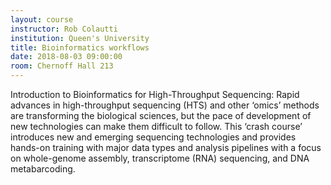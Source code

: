 ```yaml
---
layout: course
instructor: Rob Colautti
institution: Queen's University
title: Bioinformatics workflows
date: 2018-08-03 09:00:00
room: Chernoff Hall 213
---
```


Introduction to Bioinformatics for High-Throughput Sequencing: Rapid advances in high-throughput sequencing (HTS) and other ‘omics’ methods are transforming the biological sciences, but the pace of development of new technologies can make them difficult to follow. This ‘crash course’ introduces new and emerging sequencing technologies and provides hands-on training with major data types and analysis pipelines with a focus on whole-genome assembly, transcriptome (RNA) sequencing, and DNA metabarcoding.

